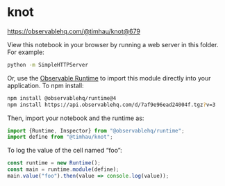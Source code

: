 # knot 

https://observablehq.com/@timhau/knot@679

View this notebook in your browser by running a web server in this folder. For
example:

~~~sh
python -m SimpleHTTPServer
~~~

Or, use the [Observable Runtime](https://github.com/observablehq/runtime) to
import this module directly into your application. To npm install:

~~~sh
npm install @observablehq/runtime@4
npm install https://api.observablehq.com/d/7af9e96ead24004f.tgz?v=3
~~~

Then, import your notebook and the runtime as:

~~~js
import {Runtime, Inspector} from "@observablehq/runtime";
import define from "@timhau/knot";
~~~

To log the value of the cell named “foo”:

~~~js
const runtime = new Runtime();
const main = runtime.module(define);
main.value("foo").then(value => console.log(value));
~~~
